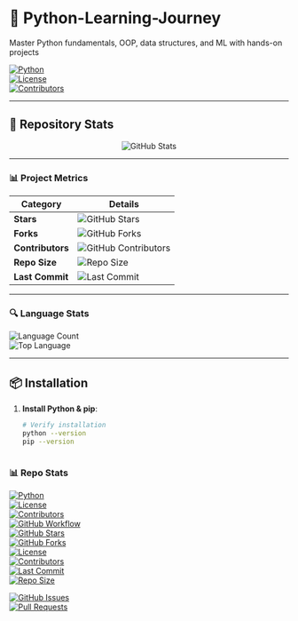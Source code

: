 # 🐍 Python-Learning-Journey

Master Python fundamentals, OOP, data structures, and ML with hands-on projects

[![Python](https://img.shields.io/badge/Python-3.8+-blue?logo=python)](https://www.python.org/)  
[![License](https://img.shields.io/badge/License-MIT-green)](LICENSE)  
[![Contributors](https://img.shields.io/badge/Contributors-Welcome-yellow)](CONTRIBUTING.md)

---

## 🚀 Repository Stats

<div align="center">
  <img src="https://github-readme-stats.vercel.app/api?username=iamAntimPal&repo=Python-Programs&show_icons=true&theme=radical" alt="GitHub Stats"/>
</div>

---

### 📊 Project Metrics

| Category       | Details                                                                 |
|----------------|-------------------------------------------------------------------------|
| **Stars**      | ![GitHub Stars](https://img.shields.io/github/stars/iamAntimPal/Python-Programs?style=social) |
| **Forks**      | ![GitHub Forks](https://img.shields.io/github/forks/iamAntimPal/Python-Programs?style=social) |
| **Contributors** | ![GitHub Contributors](https://img.shields.io/github/contributors/iamAntimPal/Python-Programs) |
| **Repo Size**  | ![Repo Size](https://img.shields.io/github/repo-size/iamAntimPal/Python-Programs?color=yellow) |
| **Last Commit** | ![Last Commit](https://img.shields.io/github/last-commit/iamAntimPal/Python-Programs?color=orange) |

---

### 🔍 Language Stats

![Language Count](https://img.shields.io/github/languages/count/iamAntimPal/Python-Programs)  
![Top Language](https://img.shields.io/github/languages/top/iamAntimPal/Python-Programs?color=blue)

---

## 📦 Installation

1. **Install Python & pip**:
   ```bash
   # Verify installation
   python --version
   pip --version


   
### 📊 **Repo Stats**  

 
[![Python](https://img.shields.io/badge/Python-3.8+-blue?logo=python)](https://www.python.org/)  
[![License](https://img.shields.io/badge/License-MIT-green)](LICENSE)  
[![Contributors](https://img.shields.io/badge/Contributors-Welcome-yellow)](CONTRIBUTING.md)  
[![GitHub Workflow](https://img.shields.io/badge/Git-Commit,Pull_Request-purple?logo=github)](https://github.com/iamAntimPal/Python-Programs)  
[![GitHub Stars](https://img.shields.io/github/stars/iamAntimPal/Python-Programs?style=social)](https://github.com/iamAntimPal/Python-Programs)  
[![GitHub Forks](https://img.shields.io/github/forks/iamAntimPal/Python-Programs?style=social)](https://github.com/iamAntimPal/Python-Programs)  
[![License](https://img.shields.io/github/license/iamAntimPal/Python-Programs?color=green)](https://github.com/iamAntimPal/Python-Programs/blob/main/LICENSE)  
[![Contributors](https://img.shields.io/github/contributors/iamAntimPal/Python-Programs)](https://github.com/iamAntimPal/Python-Programs/graphs/contributors)  
[![Last Commit](https://img.shields.io/github/last-commit/iamAntimPal/Python-Programs?color=orange)](https://github.com/iamAntimPal/Python-Programs/commits/main)  
[![Repo Size](https://img.shields.io/github/repo-size/iamAntimPal/Python-Programs?color=yellow)](https://github.com/iamAntimPal/Python-Programs)  

[![GitHub Issues](https://img.shields.io/github/issues/iamAntimPal/Python-Programs?color=red)](https://github.com/iamAntimPal/Python-Programs/issues)  
[![Pull Requests](https://img.shields.io/github/issues-pr/iamAntimPal/Python-Programs?color=blueviolet)](https://github.com/iamAntimPal/Python-Programs/pulls)  
